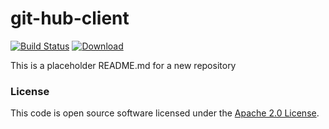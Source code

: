 
# git-hub-client

[![Build Status](https://travis-ci.org/hmrc/git-hub-client.svg?branch=master)](https://travis-ci.org/hmrc/git-hub-client) [ ![Download](https://api.bintray.com/packages/hmrc/releases/git-hub-client/images/download.svg) ](https://bintray.com/hmrc/releases/git-hub-client/_latestVersion)

This is a placeholder README.md for a new repository

### License

This code is open source software licensed under the [Apache 2.0 License]("http://www.apache.org/licenses/LICENSE-2.0.html").
    